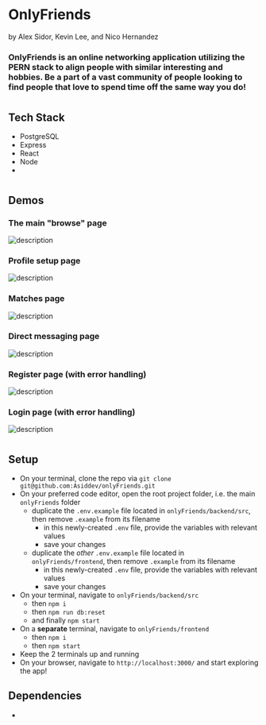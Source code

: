 # OnlyFriends 

by Alex Sidor, Kevin Lee, and Nico Hernandez

### OnlyFriends is an online networking application utilizing the PERN stack to align people with similar interesting and hobbies. Be a part of a vast community of people looking to find people that love to spend time off the same way you do!

#

## Tech Stack
- PostgreSQL
- Express
- React
- Node
- 

#

## Demos

### The main "browse" page
![description](gifOrImgLinkHere)

### Profile setup page
![description](gifOrImgLinkHere)

### Matches page
![description](gifOrImgLinkHere)

### Direct messaging page
![description](gifOrImgLinkHere)

### Register page (with error handling)
![description](gifOrImgLinkHere)

### Login page (with error handling)
![description](gifOrImgLinkHere)

#

## Setup
- On your terminal, clone the repo via `git clone git@github.com:Asiddev/onlyFriends.git`
- On your preferred code editor, open the root project folder, i.e. the main `onlyFriends` folder
  - duplicate the `.env.example` file located in `onlyFriends/backend/src`, then remove `.example` from its filename
    - in this newly-created `.env` file, provide the variables with relevant values
    - save your changes
  - duplicate the *other* `.env.example` file located in `onlyFriends/frontend`, then remove `.example` from its filename
    - in this newly-created `.env` file, provide the variables with relevant values
    - save your changes
- On your terminal, navigate to `onlyFriends/backend/src`
  - then `npm i`
  - then `npm run db:reset`
  - and finally `npm start`
- On a **separate** terminal, navigate to `onlyFriends/frontend`
  - then `npm i`
  - then `npm start`
- Keep the 2 terminals up and running
- On your browser, navigate to `http://localhost:3000/` and start exploring the app!

## Dependencies
- 
